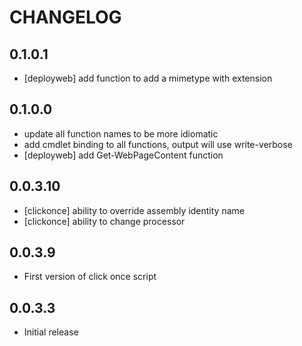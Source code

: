 # CHANGELOG

## 0.1.0.1

  * [deployweb] add function to add a mimetype with extension

## 0.1.0.0

  * update all function names to be more idiomatic
  * add cmdlet binding to all functions, output will use write-verbose
  * [deployweb] add Get-WebPageContent function 

## 0.0.3.10

  * [clickonce] ability to override assembly identity name
  * [clickonce] ability to change processor

## 0.0.3.9

  * First version of click once script 

## 0.0.3.3

  * Initial release